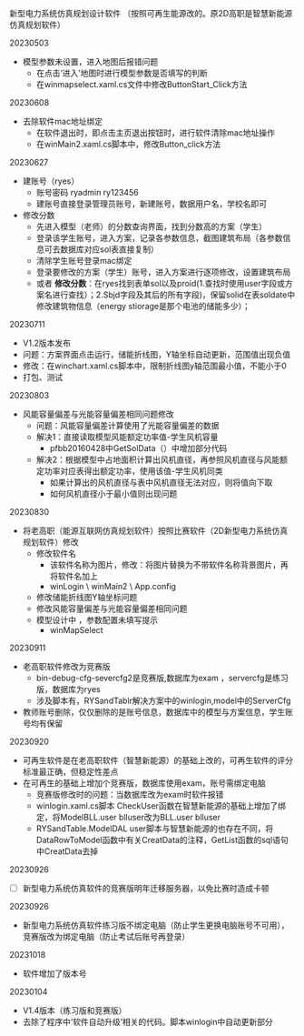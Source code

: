 

新型电力系统仿真规划设计软件 （按照可再生能源改的。原2D高职是智慧新能源仿真规划软件）

20230503
- 模型参数未设置，进入地图后报错问题
  - 在点击‘进入’地图时进行模型参数是否填写的判断
  - 在winmapselect.xaml.cs文件中修改ButtonStart_Click方法

20230608
- 去除软件mac地址绑定
  - 在软件退出时，即点击主页退出按钮时，进行软件清除mac地址操作
  - 在winMain2.xaml.cs脚本中，修改Button_click方法

20230627
- 建账号（ryes）
  - 账号密码 ryadmin  ry123456
  - 建账号直接登录管理员账号，新建账号，数据用户名，学校名即可 
- 修改分数
  - 先进入模型（老师）的分数查询界面，找到分数高的方案（学生）
  - 登录该学生账号，进入方案，记录各参数信息，截图建筑布局（各参数信息可去数据库对应sol表直接复制）
  - 清除学生账号登录mac绑定
  - 登录要修改的方案（学生）账号，进入方案进行逐项修改，设置建筑布局
  - 或者 **修改分数**：在ryes找到表单sol以及proid(1.查找时使用user字段或方案名进行查找）；2.Sbjd字段及其后的所有字段)，保留solid在表soldate中修改建筑物信息（energy stiorage是那个电池的储能多少）；

20230711
- V1.2版本发布
- 问题：方案界面点击运行，储能折线图，Y轴坐标自动更新，范围值出现负值
- 修改：在winchart.xaml.cs脚本中，限制折线图y轴范围最小值，不能小于0
- 打包、测试

20230803
- 风能容量偏差与光能容量偏差相同问题修改
  - 问题：风能容量偏差计算使用了光能容量偏差的数据
  - 解决1：直接读取模型风能额定功率值-学生风机容量
    - pfbb20160428中GetSolData（）中增加部分代码
  - 解决2：根据模型中占地面积计算出风机直径，再参照风机直径与风能额定功率对应表得出额定功率，使用该值-学生风机同类
    - 如果计算出的风机直径与表中风机直径无法对应，则将值向下取
    - 如何风机直径小于最小值则出现问题

20230830 
- 将老高职（能源互联网仿真规划软件）按照比赛软件（2D新型电力系统仿真规划软件）修改
  - 修改软件名
    - 该软件名称为图片，修改：将图片替换为不带软件名称背景图片，再将软件名加上
    - winLogin \ winMain2  \ App.config 
  - 修改储能折线图Y轴坐标问题
  - 修改风能容量偏差与光能容量偏差相同问题
  - 模型设计中 ，参数配置未填写提示
    - winMapSelect

20230911
- 老高职软件修改为竞赛版 
  - bin-debug-cfg-severcfg2是竞赛版,数据库为exam ，servercfg是练习版，数据库为ryes
  - 涉及脚本有，RYSandTablr解决方案中的winlogin,model中的ServerCfg
- 教师账号删除，仅仅删除的是账号信息，数据库中的模型与方案信息，学生账号均有保留


20230920
- 可再生软件是在老高职软件（智慧新能源）的基础上改的，可再生软件的评分标准最正确，但稳定性差点
- 在可再生的基础上增加个竞赛版，数据库使用exam，账号需绑定电脑
  - 竞赛版修改时的问题：当数据库改为exam时软件报错
  - winlogin.xaml.cs脚本 CheckUser函数在智慧新能源的基础上增加了绑定，将ModelBLL.user blluser改为BLL.user blluser
  - RYSandTable.ModelDAL user脚本与智慧新能源的也存在不同，将DataRowToModel函数中有关CreatData的注释，GetList函数的sql语句中CreatData去掉

20230926
- [ ] 新型电力系统仿真软件的竞赛版明年迁移服务器，以免比赛时造成卡顿

20230926
- 新型电力系统仿真软件练习版不绑定电脑（防止学生更换电脑账号不可用），竞赛版改为绑定电脑（防止考试后账号再登录）

20231018
- 软件增加了版本号 

20230104
- V1.4版本（练习版和竞赛版）
- 去除了程序中‘软件自动升级’相关的代码。脚本winlogin中自动更新部分